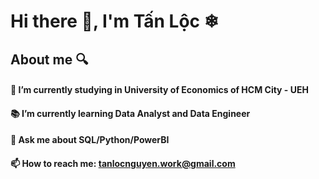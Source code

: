 # Hi there 👋, I'm Tấn Lộc ❄
## About me 🔍

#### 🔭 I’m currently studying in University of Economics of HCM City - UEH
#### 📚 I’m currently learning Data Analyst and Data Engineer
#### 💬 Ask me about SQL/Python/PowerBI
#### 📫 How to reach me: tanlocnguyen.work@gmail.com



